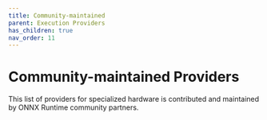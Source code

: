 ```yaml
---
title: Community-maintained
parent: Execution Providers
has_children: true
nav_order: 11
---
```

# Community-maintained Providers
This list of providers for specialized hardware is contributed and maintained by ONNX Runtime community partners.


